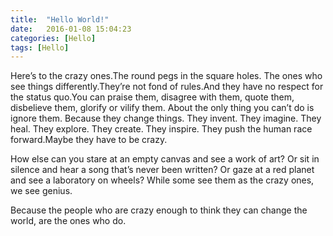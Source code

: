 ```yaml
---
title:  "Hello World!"
date:   2016-01-08 15:04:23
categories: [Hello]
tags: [Hello]
---
```

Here’s to the crazy ones.The round pegs in the square holes. The ones who see things differently.They’re not fond of rules.And they have no respect for the status quo.You can praise them, disagree with them, quote them, disbelieve them, glorify or vilify them. About the only thing you can’t do is ignore them. Because they change things. They invent. They imagine. They heal. They explore. They create. They inspire. They push the human race forward.Maybe they have to be crazy. 


How else can you stare at an empty canvas and see a work of art? 
Or sit in silence and hear a song that’s never been written? 
Or gaze at a red planet and see a laboratory on wheels?
While some see them as the crazy ones, we see genius.


Because the people who are crazy enough to think they can change the world, are the ones who do.
